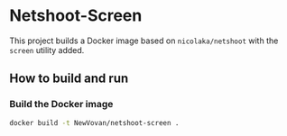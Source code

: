 # Netshoot-Screen

This project builds a Docker image based on `nicolaka/netshoot` with the `screen` utility added.

## How to build and run

### Build the Docker image

```bash
docker build -t NewVovan/netshoot-screen .
